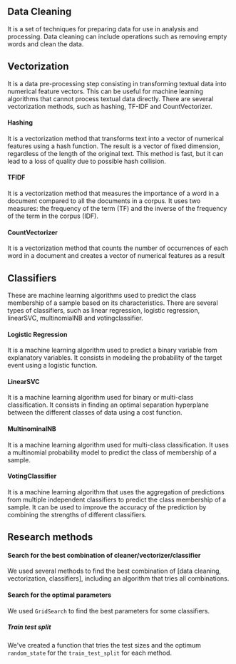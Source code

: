 <h2>Data Cleaning</h2>
<p>It is a set of techniques for preparing data for use in analysis and processing. Data cleaning can include operations such as removing empty words and clean the data.</p>
<h2>Vectorization</h2>
<p>It is a data pre-processing step consisting in transforming textual data into numerical feature vectors. This can be useful for machine learning algorithms that cannot process textual data directly. There are several vectorization methods, such as hashing, TF-IDF and CountVectorizer.</p>
<h4>Hashing</h4>
<p>It is a vectorization method that transforms text into a vector of numerical features using a hash function. The result is a vector of fixed dimension, regardless of the length of the original text. This method is fast, but it can lead to a loss of quality due to possible hash collision.</p>
<h4>TFIDF</h4>
<p>It is a vectorization method that measures the importance of a word in a document compared to all the documents in a corpus. It uses two measures: the frequency of the term (TF) and the inverse of the frequency of the term in the corpus (IDF).</p>
<h4>CountVectorizer</h4>
<p>It is a vectorization method that counts the number of occurrences of each word in a document and creates a vector of numerical features as a result</p>
<h2>Classifiers</h2>
<p>These are machine learning algorithms used to predict the class membership of a sample based on its characteristics. There are several types of classifiers, such as linear regression, logistic regression, linearSVC, multinomialNB and votingclassifier.</p>
<h4>Logistic Regression</h4>
<p>It is a machine learning algorithm used to predict a binary variable from explanatory variables. It consists in modeling the probability of the target event using a logistic function.</p>
<h4>LinearSVC</h4>
<p>It is a machine learning algorithm used for binary or multi-class classification. It consists in finding an optimal separation hyperplane between the different classes of data using a cost function.</p>
<h4>MultinominalNB</h4>
<p>It is a machine learning algorithm used for multi-class classification. It uses a multinomial probability model to predict the class of membership of a sample.</p>
<h4>VotingClassifier</h4>
<p>It is a machine learning algorithm that uses the aggregation of predictions from multiple independent classifiers to predict the class membership of a sample. It can be used to improve the accuracy of the prediction by combining the strengths of different classifiers.</p>

<h2>Research methods</h2>
<h4>Search for the best combination of cleaner/vectorizer/classifier</h4>
<p>We used several methods to find the best combination of [data cleaning, vectorization, classifiers], including an algorithm that tries all combinations.</p>
<h4>Search for the optimal parameters</h4>
<p>We used <code>GridSearch</code> to find the best parameters for some classifiers.</p>
<h5>Train test split</h5>
<p>We've created a function that tries the test sizes and the optimum <code>random_state</code> for the <code>train_test_split</code> for each method.</p>